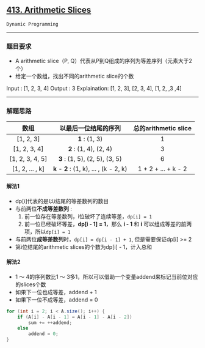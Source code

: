 ## [413. Arithmetic Slices](https://leetcode.com/problems/arithmetic-slices/description/)
`Dynamic Programming`

---
### 题目要求
- A arithmetic slice（P, Q）代表从P到Q组成的序列为等差序列（元素大于2个）
- 给定一个数组，找出不同的arithmetic slice的个数

Input : [1, 2, 3, 4]
Output :  3
Explaination: [1, 2, 3], [2, 3, 4], [1, 2, ,3 ,4] 

--- 
### 解题思路

| 数组 | 以最后一位结尾的序列 | 总的arithmetic slice |
|:------:|:--------------:|:-------------------:|
|[1, 2, 3]| **1** : (1, 3) | 1|
|[1, 2, 3, 4] | **2** : (1, 4), (2, 4) | 3 |
|[1, 2, 3, 4, 5] | **3** : (1, 5), (2, 5), (3, 5) | 6 |
|[1, 2, ... , k] | **k - 2** : (1, k), ... , (k - 2, k) | 1 + 2 + ... + k - 2

#### 解法1
- dp[i]代表的是以i结尾的等差数列的数目
- 与前两位**不成等差数列** :
	1. 前一位存在等差数列，i位破坏了连续等差，`dp[i] = 1`
	2. 前一位已经破坏等差，**dp[i - 1] = 1**，那么 **i - 1** 和 **i** 可以组成等差的前两项，所以`dp[i] = 1`
- 与前两位**成等差数列**时，`dp[i] = dp[i - 1] + 1`, 但是需要保证dp[i] >= 2
- 第i位结尾的arithmetic slices的个数为dp[i] - 1，计入总和

#### 解法2
- 1 ～ 4的序列数比1 ～ 3多1，所以可以借助一个变量addend来标记当前位对应的slices个数
- 如果下一位也成等差，addend + 1
- 如果下一位不成等差，addend = 0

```java
for (int i = 2; i < A.size(); i++) {
	if (A[i] - A[i - 1] = A[i - 1] - A[i - 2])
		sum += ++addend;
	else
		addend = 0;
}
```
